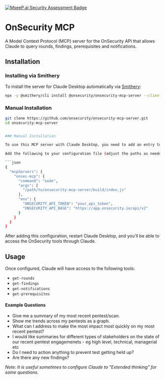 [![MseeP.ai Security Assessment Badge](https://mseep.net/pr/onsecurity-onsecurity-mcp-server-badge.png)](https://mseep.ai/app/onsecurity-onsecurity-mcp-server)

# OnSecurity MCP

A Model Context Protocol (MCP) server for the OnSecurity API that allows Claude to query rounds, findings, prerequisites and notifications.

## Installation

### Installing via Smithery

To install the server for Claude Desktop automatically via [Smithery](https://smithery.ai/server/@onsecurity/onsecurity-mcp-server):

```bash
npx -y @smithery/cli install @onsecurity/onsecurity-mcp-server --client claude
```

### Manual Installation
```bash
git clone https://github.com/onsecurity/onsecurity-mcp-server.git
cd onsecurity-mcp-server


### Manual Installation

To use this MCP server with Claude Desktop, you need to add an entry to your Claude Desktop configuration file

Add the following to your configuration file (adjust the paths as needed) and choose UAT or Prod:

```json
{
  "mcpServers": {
    "onsec-mcp": {
      "command": "node",
      "args": [
        "/path/to/onsecurity-mcp-server/build/index.js"
      ],
      "env": {
        "ONSECURITY_API_TOKEN": "your_api_token",
        "ONSECURITY_API_BASE": "https://app.onsecurity.io/api/v2"
      }
    }
  }
}
```

After adding this configuration, restart Claude Desktop, and you'll be able to access the OnSecurity tools through Claude.

## Usage

Once configured, Claude will have access to the following tools:

- `get-rounds`
- `get-findings`
- `get-notifications`
- `get-prerequisites`

#### Example Questions
- Give me a summary of my most recent pentest/scan.
- Show me trends across my pentests as a graph.
- What can I address to make the most impact most quickly on my most recent pentest?
- I would like summaries for different types of stakeholders on the state of our recent pentest engagemenets - eg high level, technical, managerial etc
- Do I need to action anything to prevent test getting held up?
- Are there any new findings?

*Note: It is useful sometimes to configure Claude to "Extended thinking" for some questions.*

